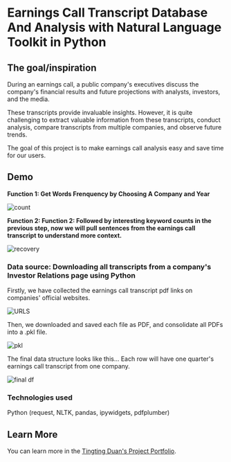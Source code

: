 # Earnings Call Transcript Database And Analysis with Natural Language Toolkit in Python

## The goal/inspiration

During an earnings call, a public company's executives discuss the company's financial results and future projections with analysts, investors, and the media. 

These transcripts provide invaluable insights. However, it is quite challenging to extract valuable information from these transcripts, conduct analysis, compare transcripts from multiple companies, and observe future trends.

The goal of this project is to make earnings call analysis easy and save time for our users. 

## Demo

**Function 1: Get Words Frenquency by Choosing A Company and Year**

![count](https://user-images.githubusercontent.com/44503223/123526036-dd3cf780-d69a-11eb-9552-38237dcf9560.gif)

**Function 2: Function 2: Followed by interesting keyword counts in the previous step, now we will pull sentences from the earnings call transcript to understand more context.**

![recovery](https://user-images.githubusercontent.com/44503223/123526346-dc0cca00-d69c-11eb-9d66-b9d3d5fe4064.gif)


### Data source: Downloading all transcripts from a company's Investor Relations page using Python

Firstly, we have collected the earnings call transcript pdf links on companies' official websites. 

![URLS](https://user-images.githubusercontent.com/44503223/123524315-fdff5000-d68e-11eb-858e-2234ed961f80.png)

Then, we downloaded and saved each file as PDF, and consolidate all PDFs into a .pkl file. 

![pkl](https://user-images.githubusercontent.com/44503223/123524101-ab716400-d68d-11eb-8cca-010352b3a66c.png)

The final data structure looks like this... Each row will have one quarter's earnings call transcript from one company.  

![final df](https://user-images.githubusercontent.com/44503223/123524144-f1c6c300-d68d-11eb-9c8c-e6bda286ed6d.png)


### Technologies used

Python (request, NLTK, pandas, ipywidgets, pdfplumber)


## Learn More

You can learn more in the [Tingting Duan's Project Portfolio](https://tingting0618.github.io).

